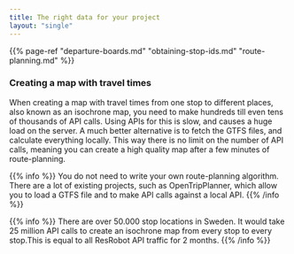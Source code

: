 ```yaml
---
title: The right data for your project
layout: "single"
---
```


{{% page-ref "departure-boards.md" "obtaining-stop-ids.md" "route-planning.md" %}}

### Creating a map with travel times

When creating a map with travel times from one stop to different places, also known as an isochrone map, you need to
make hundreds till even tens of thousands of API calls. Using APIs for this is slow, and causes a huge load on the
server. A much better alternative is to fetch the GTFS files, and calculate everything locally. This way there is no
limit on the number of API calls, meaning you can create a high quality map after a few minutes of route-planning.

{{% info %}} You do not need to write your own route-planning algorithm. There are a lot of existing projects,
such as OpenTripPlanner, which allow you to load a GTFS file and to make API calls against a local API. {{% /info %}}

{{% info %}} There are over 50.000 stop locations in Sweden. It would take 25 million API calls to create an
isochrone map from every stop to every stop.This is equal to all ResRobot API traffic for 2 months. {{% /info %}}

<!--
### Making a voice assistant tell you about public transport

### Showing the next departures on a smart mirror

### Creating your own route-planner algorithm

### Tracking delays

### Showing the actual position of a bus, train, ...
-->